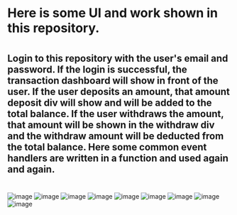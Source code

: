 # Here is some UI and work shown in this repository.
#
## Login to this repository with the user's email and password. If the login is successful, the transaction dashboard will show in front of the user. If the user deposits an amount, that amount deposit div will show and will be added to the total balance. If the user withdraws the amount, that amount will be shown in the withdraw div and the withdraw amount will be deducted from the total balance. Here some common event handlers are written in a function and used again and again.
#

![image](https://github.com/DeveloperOmarFaruk/JS-MoneyTransactionUpdateFunction/assets/75971859/820a45b2-da13-49d1-896c-ad2a2d4cf2d6)
![image](https://github.com/DeveloperOmarFaruk/JS-MoneyTransactionUpdateFunction/assets/75971859/2b0b873a-b07b-4625-99a3-cd5852d91861)
![image](https://github.com/DeveloperOmarFaruk/JS-MoneyTransactionUpdateFunction/assets/75971859/7531c63c-6060-4a67-9c46-ef3cc88b1d98)
![image](https://github.com/DeveloperOmarFaruk/JS-MoneyTransactionUpdateFunction/assets/75971859/af90ff5e-1d72-4157-bff3-8da0648e7b44)
![image](https://github.com/DeveloperOmarFaruk/JS-MoneyTransactionUpdateFunction/assets/75971859/fddbb9f6-1f57-4ec8-9a48-02abf72a7e7c)
![image](https://github.com/DeveloperOmarFaruk/JS-MoneyTransactionUpdateFunction/assets/75971859/9b66adf5-8daf-40c9-9c50-f58b54c4708c)
![image](https://github.com/DeveloperOmarFaruk/JS-MoneyTransactionUpdateFunction/assets/75971859/fc30d304-a171-461f-8e82-7d003d106772)
![image](https://github.com/DeveloperOmarFaruk/JS-MoneyTransactionUpdateFunction/assets/75971859/e5ab31ac-cdce-4549-ae9c-9dd1982b1880)
![image](https://github.com/DeveloperOmarFaruk/JS-MoneyTransactionUpdateFunction/assets/75971859/296416dd-2513-4413-935d-32b58e1814e7)
